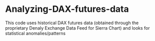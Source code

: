 # Analyzing-DAX-futures-data
This code uses historical DAX futures data (obtained through the proprietary Denaly Exchange Data Feed for Sierra Chart)  and looks for statistical anomalies/patterns 
